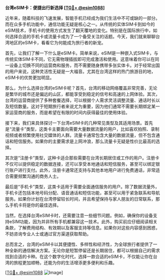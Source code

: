**台湾eSIM卡：便捷出行新选择 [[TG💪+ @esim1088](https://t.me/s/esim1088)]**

近年来，随着科技的飞速发展，智能手机已经成为我们生活中不可或缺的一部分。而在众多手机功能中，通信功能无疑是核心之一。从传统的实体SIM卡到如今的eSIM技术，手机卡的使用方式发生了翻天覆地的变化。特别是在国际旅行中，如何选择合适的手机卡或流量卡成为了一个备受关注的话题。今天，我们就来聊聊台湾地区的eSIM卡，看看它为何能成为旅行者的新宠。

首先，让我们了解一下什么是eSIM卡。简单来说，eSIM是一种嵌入式SIM卡，与传统实体SIM卡不同，它无需物理插拔即可完成激活和使用。这意味着你可以在同一设备上切换不同的运营商和服务，而不需要随身携带多张实体卡。对于经常出国的用户来说，这种灵活性无疑是一大福音。尤其在台湾这样的热门旅游目的地，eSIM卡的优势更加明显。

那么，为什么选择台湾的eSIM卡呢？首先，台湾的移动网络覆盖非常完善，无论是繁华的城市还是偏远的山区，都能享受到稳定的信号和高速的上网体验。其次，台湾的运营商提供了多种套餐选择，可以根据个人需求灵活调整流量、通话时长以及短信数量。这对于短期旅行者来说尤为重要，因为他们通常不需要长期绑定某一家运营商的服务，而是希望在有限的时间内获得最佳的使用体验。

接下来，我们来具体探讨一下台湾eSIM卡的几种常见类型及其适用场景。首先是“流量卡”类型，这类卡主要面向需要大量数据流量的用户，比如喜欢拍照、录制视频或者频繁使用社交媒体的人群。流量卡通常包含大量的数据流量，但不包含通话和短信服务。如果你的主要需求是上网冲浪，那么流量卡无疑是性价比最高的选择。

其次是“注册卡”类型，这种卡适合那些需要在台湾长期居住或工作的用户。注册卡不仅可以提供稳定的数据连接，还可以享受本地通话和短信服务，甚至可以绑定银行账户进行支付。此外，注册卡通常还支持与其他本地用户进行免费通话，非常适合需要频繁沟通的商务人士。

最后是“手机卡”类型，这类卡适用于需要全面通信服务的用户。除了数据流量外，手机卡还包括本地号码分配、语音通话和短信功能，甚至可以用于紧急联系和导航服务。如果你计划在台湾停留较长时间，并且希望保持与家人朋友的日常联系，那么手机卡将是你的最佳选择。

当然，在选择台湾eSIM卡时，还需要注意一些细节问题。例如，确保你的设备支持eSIM功能，因为并非所有手机都兼容这一技术。此外，购买前应仔细阅读相关条款，了解费用结构、有效期以及客服支持等信息。如果你对这些内容感到困惑，不妨咨询专业人士或通过官方渠道获取帮助。

总而言之，台湾的eSIM卡以其便捷性、多样性和经济性，为全球旅行者提供了一种全新的通信解决方案。无论你是短暂停留还是长期居住，都可以根据自己的需求找到合适的卡种。在这个数字化时代，选择一款合适的eSIM卡，不仅能让你在台湾的旅程更加顺畅，还能为你的生活增添更多便利和乐趣。

[[TG💪+ @esim1088](https://t.me/s/esim1088) ![Image](https://i.postimg.cc/4NQfJmqS/Snipaste-2025-05-13-00-14-12.png)]